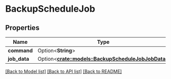 # BackupScheduleJob

## Properties

Name | Type | Description | Notes
------------ | ------------- | ------------- | -------------
**command** | Option<**String**> |  | [optional]
**job_data** | Option<[**crate::models::BackupScheduleJobJobData**](Backup_schedule_job_job_data.md)> |  | [optional]

[[Back to Model list]](../README.md#documentation-for-models) [[Back to API list]](../README.md#documentation-for-api-endpoints) [[Back to README]](../README.md)


